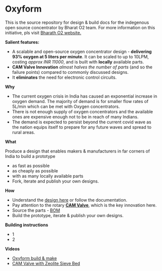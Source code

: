 # Oxyform
This is the source repository for design & build docs for the indegenous open source concentrator by Bharat O2 team. For more information on this initiative, pls visit [Bharath O2 website.](https://www.notion.so/Bharat-02-Oxyform-c85b40149b044214aaf8b3298170dbe9)

**Salient features:**

 - A scalable and open-source oxygen concentrator design - **delivering 93% oxygen at 5 liters per minute**. It can be scaled to up to 10LPM, costing *approx INR 11000*, and is built with **locally** available parts. 
 - **CAM Valve Innovation** *almost halves the number of parts* (and so the failure points) compared to commonly discussed designs.
 - It **eliminates** the need for electronic control circuits.
 
 **Why**
 
 - The current oxygen crisis in India has caused an exponential increase in oxygen demand. The majority of demand is for smaller flow rates of 5L/min which can be met with Oxygen concentrators. 
 -  There is not enough supply of oxygen concentrators and the available ones are expensive enough not to be in reach of many Indians.
 - The demand is expected to persist beyond the current covid wave as the nation equips itself to prepare for any future waves and spread to rural areas.

**What**

Produce a design that enables makers & manufacturers in far corners of India to build a prototype
 - as fast as possible
 - as cheaply as possible
 - with as many locally available parts
 - Fork, iterate and publish your own designs.

**How**

 - Understand the [design here](https://www.notion.so/Genesis-Build-f406cf4217994b059c0a0edbeb139fb5) or follow the documentation.
 - Pay attention to the rotary **[CAM Valve](https://youtu.be/7uSr5xrOVtQ)**, which is the key innovation here.
 - Source the parts - [BOM](https://www.notion.so/ff45cc9090554a279fbb2f66bb04dd5d?v=d6aa3f73a6bf47c7845783425e2e9eb4)
 - Build the prototype, iterate & publish your own designs.


**Building instructions**
 - 1
 - 2

**Videos**

- [Oxyform build & make](https://youtu.be/x6E5DD5uLDk)
- [CAM Valve with Zeolite Sieve Bed](https://youtu.be/7uSr5xrOVtQ)





